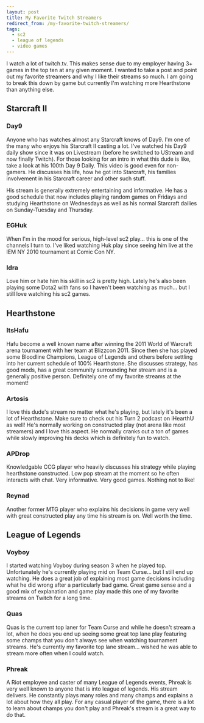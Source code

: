 ```yaml
---
layout: post
title: My Favorite Twitch Streamers
redirect_from: /my-favorite-twitch-streamers/
tags:
  - sc2
  - league of legends
  - video games
---
```


I watch a lot of twitch.tv. This makes sense due to my employer having 3+ games
in the top ten at any given moment. I wanted to take a post and point out my
favorite streamers and why I like their streams so much. I am going to break
this down by game but currently I'm watching more Hearthstone than anything
else.

## Starcraft II

### Day9

Anyone who has watches almost any Starcraft knows of Day9. I'm one of the many
who enjoys his Starcraft II casting a lot. I've watched his Day9 daily show
since it was on Livestream (before he switched to UStream and now finally
Twitch). For those looking for an intro in what this dude is like, take a look
at his 100th Day 9 Daily. This video is good even for non-gamers. He discusses
his life, how he got into Starcraft, his families involvement in his Starcraft
career and other such stuff.

His stream is generally extremely entertaining and informative. He has a good
schedule that now includes playing random games on Fridays and studying
Hearthstone on Wednesdays as well as his normal Starcraft dailies on
Sunday-Tuesday and Thursday.

### EGHuk

When I'm in the mood for serious, high-level sc2 play... this is one of the
channels I turn to. I've liked watching Huk play since seeing him live at the
IEM NY 2010 tournament at Comic Con NY.

### Idra

Love him or hate him his skill in sc2 is pretty high. Lately he's also been
playing some Dota2 with fans so I haven't been watching as much... but I still
love watching his sc2 games.

## Hearthstone

### ItsHafu

Hafu become a well known name after winning the 2011 World of Warcraft arena
tournament with her team at Blizzcon 2011. Since then she has played some
Bloodline Champions, League of Legends and others before settling into her
current schedule of 100% Hearthstone. She discusses strategy, has good mods, has
a great community surrounding her stream and is a generally positive
person. Definitely one of my favorite streams at the moment!

### Artosis

I love this dude's stream no matter what he's playing, but lately it's been a
lot of Hearthstone. Make sure to check out his Turn 2 podcast on iHearthU as
well! He's normally working on constructed play (not arena like most streamers)
and I love this aspect. He normally cranks out a ton of games while slowly
improving his decks which is definitely fun to watch.

### APDrop

Knowledgable CCG player who heavily discusses his strategy while playing
hearthstone constructed. Low pop stream at the moment so he often interacts with
chat. Very informative. Very good games. Nothing not to like!

### Reynad

Another former MTG player who explains his decisions in game very well with
great constructed play any time his stream is on. Well worth the time.

## League of Legends

### Voyboy

I started watching Voyboy during season 3 when he played top. Unfortunately he's
currently playing mid on Team Curse... but I still end up watching. He does a
great job of explaining most game decisions including what he did wrong after a
particularly bad game. Great game sense and a good mix of explanation and game
play made this one of my favorite streams on Twitch for a long time.

### Quas

Quas is the current top laner for Team Curse and while he doesn't stream a lot,
when he does you end up seeing some great top lane play featuring some champs
that you don't always see when watching tournament streams. He's currently my
favorite top lane stream... wished he was able to stream more often when I could
watch.

### Phreak

A Riot employee and caster of many League of Legends events, Phreak is very well
known to anyone that is into league of legends. His stream delivers. He
constantly plays many roles and many champs and explains a lot about how they
all play. For any casual player of the game, there is a lot to learn about
champs you don't play and Phreak's stream is a great way to do that.
